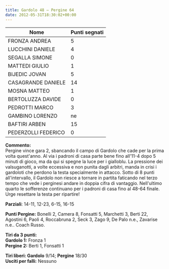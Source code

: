 ```yaml
---
title: Gardolo 48 – Pergine 64
date: 2012-05-31T18:30:02+00:00
---
```


| **Nome** | **Punti segnati** |
| -------- | ----------------- |
| FRONZA ANDREA | 5 |
| LUCCHINI DANIELE | 4 |
| SEGALLA SIMONE | 0 |
| MATTEDI GIULIO | 1 |
| BIJEDIC JOVAN | 5 |
| CASAGRANDE DANIELE | 14 |
| MOSNA MATTEO | 1 |
| BERTOLUZZA DAVIDE | 0 |
| PEDROTTI MARCO | 3 |
| GAMBINO LORENZO | ne |
| BAFTIRI ARBEN | 15 |
| PEDERZOLLI FEDERICO | 0 |

**Commento:**  
Pergine vince gara 2, sbancando il campo di Gardolo che cade per la prima volta quest'anno. Al via i padroni di casa parte bene fino all'11-4 dopo 5 minuti di gioco, ma da qui si spegne la luce per i gialloblu. La pressione dei valsuganotti, a volte eccessiva e non punita dagli arbitri, manda in crisi i gardoloti che perdono la testa specialmente in attacco. Sotto di 8 punti all'intervallo, il Gardolo non riesce a tornare in partita faticando nel terzo tempo che vede i perginesi andare in doppia cifra di vantaggio. Nell'ultimo quarto le sofferenze continuano per i padroni di casa fino al 48-64 finale. Urge resettare la testa per ripartire!

**Parziali**: 14-11, 12-23, 6-15, 16-15

**Punti Pergine:** Bonelli 2, Camera 8, Fonsatti 5, Marchetti 3, Berti 22, Agostini 6, Paoli 4, Roccabruna 2, Seck 3, Zago 9, De Palo n.e., Zavarise n.e.. Coach Russo.

**Tiri da 3 punti:**  
**Gardolo 1:** Fronza 1  
**Pergine 2:** Berti 1, Fonsatti 1

**Tiri liberi: Gardolo** 9/14; **Pergine** 18/30  
**Usciti per falli:** Nessuno